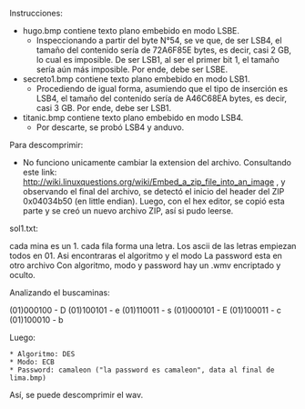 Instrucciones:

* hugo.bmp contiene texto plano embebido en modo LSBE.
	* Inspeccionando a partir del byte N°54, se ve que, de ser LSB4, el tamaño del contenido sería de ‭72A6F85E‬ bytes, es decir, casi 2 GB, lo cual es imposible. De ser LSB1, al ser el primer bit 1, el tamaño sería aún más imposible. Por ende, debe ser LSBE.
* secreto1.bmp contiene texto plano embebido en modo LSB1.
	* Procediendo de igual forma, asumiendo que el tipo de inserción es LSB4, el tamaño del contenido sería de ‭A46C68EA‬ bytes, es decir, casi 3 GB. Por ende, debe ser LSB1. 
* titanic.bmp contiene texto plano embebido en modo LSB4.
	* Por descarte, se probó LSB4 y anduvo. 
	
Para descomprimir:

* No funciono unicamente cambiar la extension del archivo. Consultando este link: http://wiki.linuxquestions.org/wiki/Embed_a_zip_file_into_an_image , y observando el final del archivo, se detectó el inicio del header del ZIP 0x04034b50 (en little endian). Luego, con el hex editor, se copió esta parte y se creó un nuevo archivo ZIP, así si pudo leerse.
	
sol1.txt:

cada mina es un 1.
cada fila forma una letra.
Los ascii de las letras empiezan todos en 01.
Asi encontraras el algoritmo y el modo
La password esta en otro archivo
Con algoritmo, modo y password hay un .wmv encriptado y oculto.
	
Analizando el buscaminas:

(01)000100 - D
(01)100101 - e
(01)110011 - s
(01)000101 - E
(01)100011 - c
(01)100010 - b

Luego:
	
	* Algoritmo: DES
	* Modo: ECB
	* Password: camaleon ("la password es camaleon", data al final de lima.bmp)
	
Así, se puede descomprimir el wav.